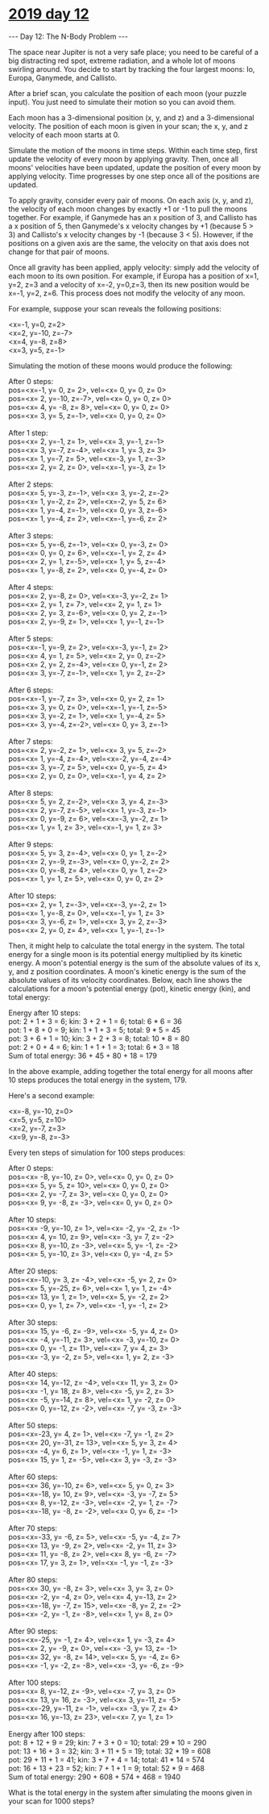 # [2019 day 12](https://adventofcode.com/2019/day/12)

--- Day 12: The N-Body Problem ---

The space near Jupiter is not a very safe place; you need to be careful of a big distracting red spot, extreme radiation, and a whole lot of moons swirling around.  You decide to start by tracking the four largest moons: Io, Europa, Ganymede, and Callisto.

After a brief scan, you calculate the position of each moon (your puzzle input). You just need to simulate their motion so you can avoid them.

Each moon has a 3-dimensional position (x, y, and z) and a 3-dimensional velocity.  The position of each moon is given in your scan; the x, y, and z velocity of each moon starts at 0.

Simulate the motion of the moons in time steps. Within each time step, first update the velocity of every moon by applying gravity. Then, once all moons' velocities have been updated, update the position of every moon by applying velocity. Time progresses by one step once all of the positions are updated.

To apply gravity, consider every pair of moons. On each axis (x, y, and z), the velocity of each moon changes by exactly +1 or -1 to pull the moons together.  For example, if Ganymede has an x position of 3, and Callisto has a x position of 5, then Ganymede's x velocity changes by +1 (because 5 > 3) and Callisto's x velocity changes by -1 (because 3 < 5). However, if the positions on a given axis are the same, the velocity on that axis does not change for that pair of moons.

Once all gravity has been applied, apply velocity: simply add the velocity of each moon to its own position. For example, if Europa has a position of x=1, y=2, z=3 and a velocity of x=-2, y=0,z=3, then its new position would be x=-1, y=2, z=6. This process does not modify the velocity of any moon.

For example, suppose your scan reveals the following positions:

<x=-1, y=0, z=2>\
<x=2, y=-10, z=-7>\
<x=4, y=-8, z=8>\
<x=3, y=5, z=-1>

Simulating the motion of these moons would produce the following:

After 0 steps:\
pos=<x=-1, y=  0, z= 2>, vel=<x= 0, y= 0, z= 0>\
pos=<x= 2, y=-10, z=-7>, vel=<x= 0, y= 0, z= 0>\
pos=<x= 4, y= -8, z= 8>, vel=<x= 0, y= 0, z= 0>\
pos=<x= 3, y=  5, z=-1>, vel=<x= 0, y= 0, z= 0>\
\
After 1 step:\
pos=<x= 2, y=-1, z= 1>, vel=<x= 3, y=-1, z=-1>\
pos=<x= 3, y=-7, z=-4>, vel=<x= 1, y= 3, z= 3>\
pos=<x= 1, y=-7, z= 5>, vel=<x=-3, y= 1, z=-3>\
pos=<x= 2, y= 2, z= 0>, vel=<x=-1, y=-3, z= 1>\
\
After 2 steps:\
pos=<x= 5, y=-3, z=-1>, vel=<x= 3, y=-2, z=-2>\
pos=<x= 1, y=-2, z= 2>, vel=<x=-2, y= 5, z= 6>\
pos=<x= 1, y=-4, z=-1>, vel=<x= 0, y= 3, z=-6>\
pos=<x= 1, y=-4, z= 2>, vel=<x=-1, y=-6, z= 2>\
\
After 3 steps:\
pos=<x= 5, y=-6, z=-1>, vel=<x= 0, y=-3, z= 0>\
pos=<x= 0, y= 0, z= 6>, vel=<x=-1, y= 2, z= 4>\
pos=<x= 2, y= 1, z=-5>, vel=<x= 1, y= 5, z=-4>\
pos=<x= 1, y=-8, z= 2>, vel=<x= 0, y=-4, z= 0>\
\
After 4 steps:\
pos=<x= 2, y=-8, z= 0>, vel=<x=-3, y=-2, z= 1>\
pos=<x= 2, y= 1, z= 7>, vel=<x= 2, y= 1, z= 1>\
pos=<x= 2, y= 3, z=-6>, vel=<x= 0, y= 2, z=-1>\
pos=<x= 2, y=-9, z= 1>, vel=<x= 1, y=-1, z=-1>\
\
After 5 steps:\
pos=<x=-1, y=-9, z= 2>, vel=<x=-3, y=-1, z= 2>\
pos=<x= 4, y= 1, z= 5>, vel=<x= 2, y= 0, z=-2>\
pos=<x= 2, y= 2, z=-4>, vel=<x= 0, y=-1, z= 2>\
pos=<x= 3, y=-7, z=-1>, vel=<x= 1, y= 2, z=-2>\
\
After 6 steps:\
pos=<x=-1, y=-7, z= 3>, vel=<x= 0, y= 2, z= 1>\
pos=<x= 3, y= 0, z= 0>, vel=<x=-1, y=-1, z=-5>\
pos=<x= 3, y=-2, z= 1>, vel=<x= 1, y=-4, z= 5>\
pos=<x= 3, y=-4, z=-2>, vel=<x= 0, y= 3, z=-1>\
\
After 7 steps:\
pos=<x= 2, y=-2, z= 1>, vel=<x= 3, y= 5, z=-2>\
pos=<x= 1, y=-4, z=-4>, vel=<x=-2, y=-4, z=-4>\
pos=<x= 3, y=-7, z= 5>, vel=<x= 0, y=-5, z= 4>\
pos=<x= 2, y= 0, z= 0>, vel=<x=-1, y= 4, z= 2>\
\
After 8 steps:\
pos=<x= 5, y= 2, z=-2>, vel=<x= 3, y= 4, z=-3>\
pos=<x= 2, y=-7, z=-5>, vel=<x= 1, y=-3, z=-1>\
pos=<x= 0, y=-9, z= 6>, vel=<x=-3, y=-2, z= 1>\
pos=<x= 1, y= 1, z= 3>, vel=<x=-1, y= 1, z= 3>\
\
After 9 steps:\
pos=<x= 5, y= 3, z=-4>, vel=<x= 0, y= 1, z=-2>\
pos=<x= 2, y=-9, z=-3>, vel=<x= 0, y=-2, z= 2>\
pos=<x= 0, y=-8, z= 4>, vel=<x= 0, y= 1, z=-2>\
pos=<x= 1, y= 1, z= 5>, vel=<x= 0, y= 0, z= 2>\
\
After 10 steps:\
pos=<x= 2, y= 1, z=-3>, vel=<x=-3, y=-2, z= 1>\
pos=<x= 1, y=-8, z= 0>, vel=<x=-1, y= 1, z= 3>\
pos=<x= 3, y=-6, z= 1>, vel=<x= 3, y= 2, z=-3>\
pos=<x= 2, y= 0, z= 4>, vel=<x= 1, y=-1, z=-1>

Then, it might help to calculate the total energy in the system. The total energy for a single moon is its potential energy multiplied by its kinetic energy. A moon's potential energy is the sum of the absolute values of its x, y, and z position coordinates. A moon's kinetic energy is the sum of the absolute values of its velocity coordinates.  Below, each line shows the calculations for a moon's potential energy (pot), kinetic energy (kin), and total energy:

Energy after 10 steps:\
pot: 2 + 1 + 3 =  6;   kin: 3 + 2 + 1 = 6;   total:  6 * 6 = 36\
pot: 1 + 8 + 0 =  9;   kin: 1 + 1 + 3 = 5;   total:  9 * 5 = 45\
pot: 3 + 6 + 1 = 10;   kin: 3 + 2 + 3 = 8;   total: 10 * 8 = 80\
pot: 2 + 0 + 4 =  6;   kin: 1 + 1 + 1 = 3;   total:  6 * 3 = 18\
Sum of total energy: 36 + 45 + 80 + 18 = 179

In the above example, adding together the total energy for all moons after 10 steps produces the total energy in the system, 179.

Here's a second example:

<x=-8, y=-10, z=0>\
<x=5, y=5, z=10>\
<x=2, y=-7, z=3>\
<x=9, y=-8, z=-3>

Every ten steps of simulation for 100 steps produces:

After 0 steps:\
pos=<x= -8, y=-10, z=  0>, vel=<x=  0, y=  0, z=  0>\
pos=<x=  5, y=  5, z= 10>, vel=<x=  0, y=  0, z=  0>\
pos=<x=  2, y= -7, z=  3>, vel=<x=  0, y=  0, z=  0>\
pos=<x=  9, y= -8, z= -3>, vel=<x=  0, y=  0, z=  0>\
\
After 10 steps:\
pos=<x= -9, y=-10, z=  1>, vel=<x= -2, y= -2, z= -1>\
pos=<x=  4, y= 10, z=  9>, vel=<x= -3, y=  7, z= -2>\
pos=<x=  8, y=-10, z= -3>, vel=<x=  5, y= -1, z= -2>\
pos=<x=  5, y=-10, z=  3>, vel=<x=  0, y= -4, z=  5>\
\
After 20 steps:\
pos=<x=-10, y=  3, z= -4>, vel=<x= -5, y=  2, z=  0>\
pos=<x=  5, y=-25, z=  6>, vel=<x=  1, y=  1, z= -4>\
pos=<x= 13, y=  1, z=  1>, vel=<x=  5, y= -2, z=  2>\
pos=<x=  0, y=  1, z=  7>, vel=<x= -1, y= -1, z=  2>\
\
After 30 steps:\
pos=<x= 15, y= -6, z= -9>, vel=<x= -5, y=  4, z=  0>\
pos=<x= -4, y=-11, z=  3>, vel=<x= -3, y=-10, z=  0>\
pos=<x=  0, y= -1, z= 11>, vel=<x=  7, y=  4, z=  3>\
pos=<x= -3, y= -2, z=  5>, vel=<x=  1, y=  2, z= -3>\
\
After 40 steps:\
pos=<x= 14, y=-12, z= -4>, vel=<x= 11, y=  3, z=  0>\
pos=<x= -1, y= 18, z=  8>, vel=<x= -5, y=  2, z=  3>\
pos=<x= -5, y=-14, z=  8>, vel=<x=  1, y= -2, z=  0>\
pos=<x=  0, y=-12, z= -2>, vel=<x= -7, y= -3, z= -3>\
\
After 50 steps:\
pos=<x=-23, y=  4, z=  1>, vel=<x= -7, y= -1, z=  2>\
pos=<x= 20, y=-31, z= 13>, vel=<x=  5, y=  3, z=  4>\
pos=<x= -4, y=  6, z=  1>, vel=<x= -1, y=  1, z= -3>\
pos=<x= 15, y=  1, z= -5>, vel=<x=  3, y= -3, z= -3>\
\
After 60 steps:\
pos=<x= 36, y=-10, z=  6>, vel=<x=  5, y=  0, z=  3>\
pos=<x=-18, y= 10, z=  9>, vel=<x= -3, y= -7, z=  5>\
pos=<x=  8, y=-12, z= -3>, vel=<x= -2, y=  1, z= -7>\
pos=<x=-18, y= -8, z= -2>, vel=<x=  0, y=  6, z= -1>\
\
After 70 steps:\
pos=<x=-33, y= -6, z=  5>, vel=<x= -5, y= -4, z=  7>\
pos=<x= 13, y= -9, z=  2>, vel=<x= -2, y= 11, z=  3>\
pos=<x= 11, y= -8, z=  2>, vel=<x=  8, y= -6, z= -7>\
pos=<x= 17, y=  3, z=  1>, vel=<x= -1, y= -1, z= -3>\
\
After 80 steps:\
pos=<x= 30, y= -8, z=  3>, vel=<x=  3, y=  3, z=  0>\
pos=<x= -2, y= -4, z=  0>, vel=<x=  4, y=-13, z=  2>\
pos=<x=-18, y= -7, z= 15>, vel=<x= -8, y=  2, z= -2>\
pos=<x= -2, y= -1, z= -8>, vel=<x=  1, y=  8, z=  0>\
\
After 90 steps:\
pos=<x=-25, y= -1, z=  4>, vel=<x=  1, y= -3, z=  4>\
pos=<x=  2, y= -9, z=  0>, vel=<x= -3, y= 13, z= -1>\
pos=<x= 32, y= -8, z= 14>, vel=<x=  5, y= -4, z=  6>\
pos=<x= -1, y= -2, z= -8>, vel=<x= -3, y= -6, z= -9>\
\
After 100 steps:\
pos=<x=  8, y=-12, z= -9>, vel=<x= -7, y=  3, z=  0>\
pos=<x= 13, y= 16, z= -3>, vel=<x=  3, y=-11, z= -5>\
pos=<x=-29, y=-11, z= -1>, vel=<x= -3, y=  7, z=  4>\
pos=<x= 16, y=-13, z= 23>, vel=<x=  7, y=  1, z=  1>\
\
Energy after 100 steps:\
pot:  8 + 12 +  9 = 29;   kin: 7 +  3 + 0 = 10;   total: 29 * 10 = 290\
pot: 13 + 16 +  3 = 32;   kin: 3 + 11 + 5 = 19;   total: 32 * 19 = 608\
pot: 29 + 11 +  1 = 41;   kin: 3 +  7 + 4 = 14;   total: 41 * 14 = 574\
pot: 16 + 13 + 23 = 52;   kin: 7 +  1 + 1 =  9;   total: 52 *  9 = 468\
Sum of total energy: 290 + 608 + 574 + 468 = 1940

What is the total energy in the system after simulating the moons given in your scan for 1000 steps?